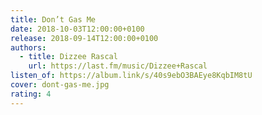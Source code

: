 ```yaml
---
title: Don’t Gas Me
date: 2018-10-03T12:00:00+0100
release: 2018-09-14T12:00:00+0100
authors:
  - title: Dizzee Rascal
    url: https://last.fm/music/Dizzee+Rascal
listen_of: https://album.link/s/40s9ebO3BAEye8KqbIM8tU
cover: dont-gas-me.jpg
rating: 4
---
```

